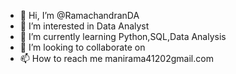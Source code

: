 - 👋 Hi, I’m @RamachandranDA
- 👀 I’m interested in Data Analyst
- 🌱 I’m currently learning Python,SQL,Data Analysis
- 💞️ I’m looking to collaborate on 
- 📫 How to reach me manirama41202gmail.com

<!---
RamachandranDA/RamachandranDA is a ✨ special ✨ repository because its `README.md` (this file) appears on your GitHub profile.
You can click the Preview link to take a look at your changes.
--->
